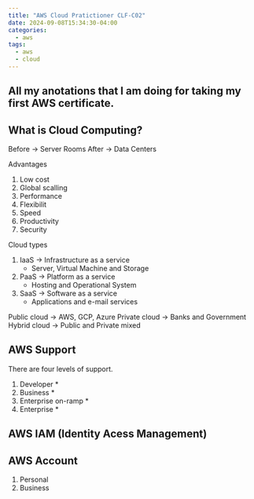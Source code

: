 ```yaml
---
title: "AWS Cloud Pratictioner CLF-C02"
date: 2024-09-08T15:34:30-04:00
categories:
  - aws
tags:
  - aws
  - cloud
---
```


## All my anotations that I am doing for taking my first AWS certificate.

## What is Cloud Computing?

Before -> Server Rooms
After -> Data Centers

Advantages

1. Low cost
1. Global scalling
1. Performance
1. Flexibilit
1. Speed
1. Productivity
1. Security

Cloud types

1. IaaS -> Infrastructure as a service
    * Server, Virtual Machine and Storage
1. PaaS -> Platform as a service
    * Hosting and Operational System 
1. SaaS -> Software as a service
    * Applications and e-mail services

Public cloud -> AWS, GCP, Azure
Private cloud -> Banks and Government
Hybrid cloud -> Public and Private mixed


## AWS Support
There are four levels of support.

1. Developer
    * 
1. Business 
    * 
1. Enterprise on-ramp
    *
1. Enterprise
    * 

## AWS IAM (Identity Acess Management)



## AWS Account
1. Personal
1. Business